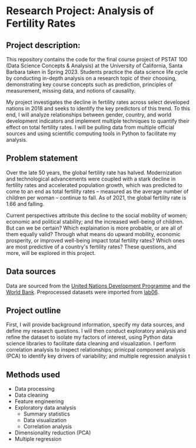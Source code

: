 # Research Project: Analysis of Fertility Rates 

## Project description: 
This repository contains the code for the final course project of PSTAT 100 (Data Science Concepts & Analysis) at the University of California, Santa Barbara taken in Spring 2023. Students practice the data science life cycle by conducting in-depth analysis on a research topic of their choosing, demonstrating key course concepts such as prediction, principles of measurement, missing data, and notions of causality.

My project investigates the decline in fertility rates across select developed nations in 2018 and seeks to identify the key predictors of this trend. To this end, I will analyze relationships between gender, country, and world development indicators and implement multiple techniques to quantify their effect on total fertility rates. I will be pulling data from multiple official sources and using scientific computing tools in Python to facilitate my analysis.

## Problem statement
Over the late 50 years, the global fertility rate has halved. Modernization and technological advancements were coupled with a stark decline in fertility rates and accelerated population growth, which was predicted to come to an end as total fertility rates – measured as the average number of children per woman – continue to fall. As of 2021, the global fertility rate is 1.66 and falling.  

Current perspectives attribute this decline to the social mobility of women; economic and political stability; and the increased well-being of children. But can we be certain? Which explaination is more probable, or are all of them equally valid? Through what means do upward mobility, economic prosperity, or improved well-being impact total fertility rates? Which ones are most predictive of a country's fertility rates? These questions, and more, will be explored in this project. 

## Data sources
Data are sourced from the [United Nations Development Programme](https://www.undp.org/) and the [World Bank](https://data.worldbank.org/). Preprocessed datasets were imported from [lab06](https://github.com/ucsb-ds/pstat100-content/tree/main/labs/lab6-regression/data). 


## Project outline 
First, I will provide background information, specify my data sources, and define my research questions. I will then conduct exploratory analysis and refine the dataset to isolate my factors of interest, using Python data science libraries to facilitate data cleaning and visualization. I perform correlation analysis to inspect relationships; prinicpal component analysis (PCA) to identify key drivers of variability; and multiple regression analysis t

## Methods used
* Data processing
* Data cleaning 
* Feature engineering 
* Exploratory data analysis 
    * Summary statistics 
    * Data visualization
    * Correlation analysis 
* Dimensionality reduction (PCA) 
* Multiple regression
